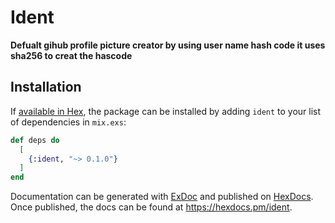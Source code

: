 # Ident

**Defualt gihub profile picture creator by  using user name hash code it  uses sha256 to creat the hascode**
## Installation

If [available in Hex](https://hex.pm/docs/publish), the package can be installed
by adding `ident` to your list of dependencies in `mix.exs`:

```elixir
def deps do
  [
    {:ident, "~> 0.1.0"}
  ]
end
```

Documentation can be generated with [ExDoc](https://github.com/elixir-lang/ex_doc)
and published on [HexDocs](https://hexdocs.pm). Once published, the docs can
be found at <https://hexdocs.pm/ident>.

